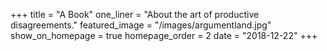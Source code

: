 +++
title = "A Book"
one_liner = "About the art of productive disagreements."
featured_image = "/images/argumentland.jpg"
show_on_homepage = true
homepage_order = 2
date = "2018-12-22"
+++